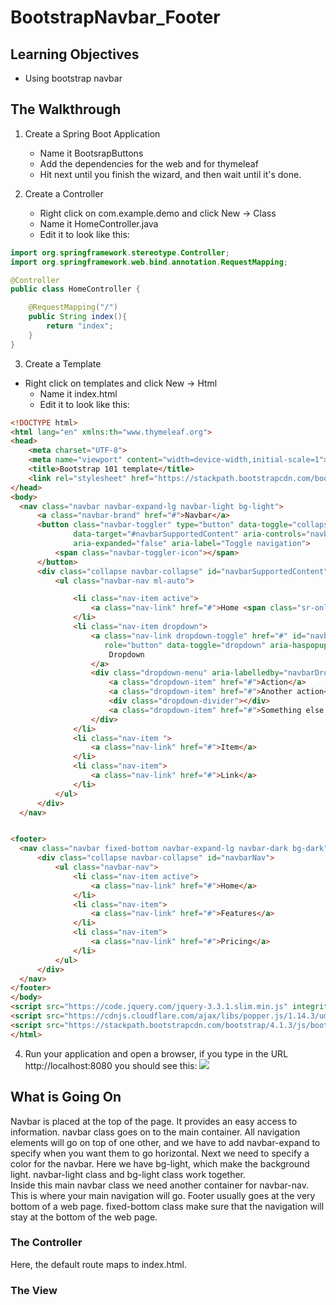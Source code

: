 # BootstrapNavbar_Footer
## Learning Objectives
* Using bootstrap navbar

## The Walkthrough

1. Create a Spring Boot Application
	* Name it BootsrapButtons
	* Add the dependencies for the web and for thymeleaf
	* Hit next until you finish the wizard, and then wait until it's done.

2. Create a Controller
	* Right click on com.example.demo and click New -> Class
	* Name it HomeController.java
	* Edit it to look like this:
```java
import org.springframework.stereotype.Controller;
import org.springframework.web.bind.annotation.RequestMapping;

@Controller
public class HomeController {

    @RequestMapping("/")
    public String index(){
        return "index";
    }
}
```

3. Create a Template
  * Right click on templates and click New -> Html
	* Name it index.html
	* Edit it to look like this:
```html
<!DOCTYPE html>
<html lang="en" xmlns:th="www.thymeleaf.org">
<head>
    <meta charset="UTF-8">
    <meta name="viewport" content="width=device-width,initial-scale=1">
    <title>Bootstrap 101 template</title>
    <link rel="stylesheet" href="https://stackpath.bootstrapcdn.com/bootstrap/4.1.3/css/bootstrap.min.css" integrity="sha384-MCw98/SFnGE8fJT3GXwEOngsV7Zt27NXFoaoApmYm81iuXoPkFOJwJ8ERdknLPMO" crossorigin="anonymous">
</head>
<body>
  <nav class="navbar navbar-expand-lg navbar-light bg-light">
      <a class="navbar-brand" href="#">Navbar</a>
      <button class="navbar-toggler" type="button" data-toggle="collapse"
              data-target="#navbarSupportedContent" aria-controls="navbarSupportedContent"
              aria-expanded="false" aria-label="Toggle navigation">
          <span class="navbar-toggler-icon"></span>
      </button>
      <div class="collapse navbar-collapse" id="navbarSupportedContent">
          <ul class="navbar-nav ml-auto">

              <li class="nav-item active">
                  <a class="nav-link" href="#">Home <span class="sr-only">(current)</span></a>
              </li>
              <li class="nav-item dropdown">
                  <a class="nav-link dropdown-toggle" href="#" id="navbarDropdown"
                     role="button" data-toggle="dropdown" aria-haspopup="true" aria-expanded="false">
                      Dropdown
                  </a>
                  <div class="dropdown-menu" aria-labelledby="navbarDropdown">
                      <a class="dropdown-item" href="#">Action</a>
                      <a class="dropdown-item" href="#">Another action</a>
                      <div class="dropdown-divider"></div>
                      <a class="dropdown-item" href="#">Something else here</a>
                  </div>
              </li>
              <li class="nav-item ">
                  <a class="nav-link" href="#">Item</a>
              </li>
              <li class="nav-item">
                  <a class="nav-link" href="#">Link</a>
              </li>
          </ul>
      </div>
  </nav>


<footer>
  <nav class="navbar fixed-bottom navbar-expand-lg navbar-dark bg-dark">
      <div class="collapse navbar-collapse" id="navbarNav">
          <ul class="navbar-nav">
              <li class="nav-item active">
                  <a class="nav-link" href="#">Home</a>
              </li>
              <li class="nav-item">
                  <a class="nav-link" href="#">Features</a>
              </li>
              <li class="nav-item">
                  <a class="nav-link" href="#">Pricing</a>
              </li>
          </ul>
      </div>
  </nav>
</footer>
</body>
<script src="https://code.jquery.com/jquery-3.3.1.slim.min.js" integrity="sha384-q8i/X+965DzO0rT7abK41JStQIAqVgRVzpbzo5smXKp4YfRvH+8abtTE1Pi6jizo" crossorigin="anonymous"></script>
<script src="https://cdnjs.cloudflare.com/ajax/libs/popper.js/1.14.3/umd/popper.min.js" integrity="sha384-ZMP7rVo3mIykV+2+9J3UJ46jBk0WLaUAdn689aCwoqbBJiSnjAK/l8WvCWPIPm49" crossorigin="anonymous"></script>
<script src="https://stackpath.bootstrapcdn.com/bootstrap/4.1.3/js/bootstrap.min.js" integrity="sha384-ChfqqxuZUCnJSK3+MXmPNIyE6ZbWh2IMqE241rYiqJxyMiZ6OW/JmZQ5stwEULTy" crossorigin="anonymous"></script>
</html>
```

4. Run your application and open a browser, if you type in the URL http://localhost:8080 you should see this:
![](https://github.com/ajhenley/unofficialguides/blob/master/IntroToSpringBoot/img/Lesson11.png)

## What is Going On
Navbar is placed at the top of the page. It provides an easy access to information.
navbar class goes on to the main container. All navigation elements will go on top of one other, and we have to add navbar-expand to specify when you want them to go horizontal.
Next we need to specify a color for the navbar. Here we have bg-light, which make the background light.
navbar-light class and bg-light class work together.    
Inside this main navbar class we need another container for navbar-nav. This is where your
main navigation will go.
Footer usually goes at the very bottom of a web page.
fixed-bottom class make sure that the navigation will stay at the bottom of the web page.
### The Controller
Here, the default route maps to index.html.

### The View

